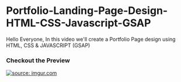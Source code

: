 # Portfolio-Landing-Page-Design-HTML-CSS-Javascript-GSAP
Hello Everyone, In this video we'll create a Portfolio Page design using HTML, CSS &amp; JAVASCRIPT (GSAP)

### Checkout the Preview
<a href="https://imgur.com/0WEOUnk"><img src="https://i.imgur.com/0WEOUnk.png" title="source: imgur.com" /></a>
